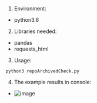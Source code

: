 1. Environment:  
- python3.6  

2. Libraries needed:  
- pandas
- requests_html

3. Usage:
```
python3 repoArchivedCheck.py  
```

4. The example results in console:  
- ![image](https://user-images.githubusercontent.com/46290389/140272128-e728dad2-5c15-4b4d-9eb5-0cdc7fa5da84.png)

